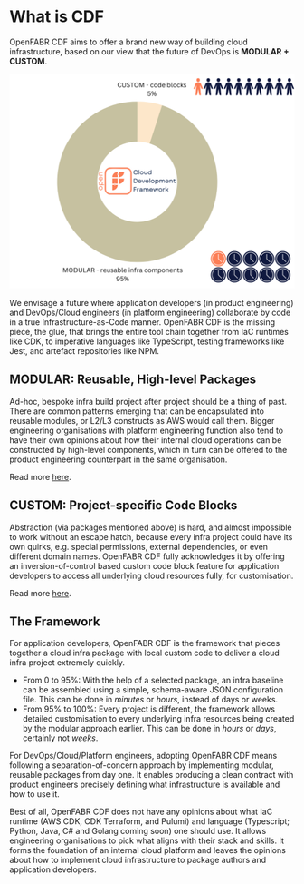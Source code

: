 # What is CDF

OpenFABR CDF aims to offer a brand new way of building cloud infrastructure, based on our view that the future of DevOps is **MODULAR + CUSTOM**.

![CDF: MODULAR + CUSTOM](../assets/cdf-module_custom.png)

We envisage a future where application developers (in product engineering) and DevOps/Cloud engineers (in platform engineering) collaborate by code in a true Infrastructure-as-Code manner. OpenFABR CDF is the missing piece, the glue, that brings the entire tool chain together from IaC runtimes like CDK, to imperative languages like TypeScript, testing frameworks like Jest, and artefact repositories like NPM.

## MODULAR: Reusable, High-level Packages

Ad-hoc, bespoke infra build project after project should be a thing of past. There are common patterns emerging that can be encapsulated into reusable modules, or L2/L3 constructs as AWS would call them. Bigger engineering organisations with platform engineering function also tend to have their own opinions about how their internal cloud operations can be constructed by high-level components, which in turn can be offered to the product engineering counterpart in the same organisation.  

Read more [here](./why-modular.md).

## CUSTOM: Project-specific Code Blocks

Abstraction (via packages mentioned above) is hard, and almost impossible to work without an escape hatch, because every infra project could have its own quirks, e.g. special permissions, external dependencies, or even different domain names. OpenFABR CDF fully acknowledges it by offering an inversion-of-control based custom code block feature for application developers to access all underlying cloud resources fully, for customisation.  

Read more [here](./why-custom.md).

## The Framework

For application developers, OpenFABR CDF is the framework that pieces together a cloud infra package with local custom code to deliver a cloud infra project extremely quickly. 

- From 0 to 95%: With the help of a selected package, an infra baseline can be assembled using a simple, schema-aware JSON configuration file. This can be done in *minutes* or *hours*, instead of days or weeks.
- From 95% to 100%: Every project is different, the framework allows detailed customisation to every underlying infra resources being created by the modular approach earlier. This can be done in *hours* or *days*, certainly not *weeks*.

For DevOps/Cloud/Platform engineers, adopting OpenFABR CDF means following a separation-of-concern approach by implementing modular, reusable packages from day one. It enables producing a clean contract with product engineers precisely defining what infrastructure is available and how to use it. 

Best of all, OpenFABR CDF does not have any opinions about what IaC runtime (AWS CDK, CDK Terraform, and Pulumi) and language (Typescript; Python, Java, C# and Golang coming soon) one should use. It allows engineering organisations to pick what aligns with their stack and skills. It forms the foundation of an internal cloud platform and leaves the opinions about how to implement cloud infrastructure to package authors and application developers.
